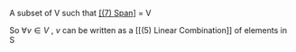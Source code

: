 A subset of V such that [[(7) Span]](S) = V


So $\forall v \in V$ , $v$ can be written as a [[(5) Linear Combination]] of elements in S